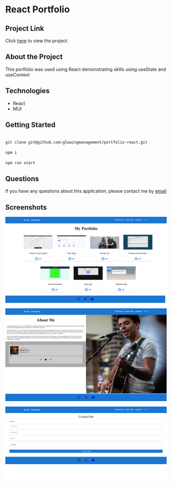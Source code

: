 <h1>React Portfolio</h1>


<h2>Project Link</h2>

Click [here](https://glowingmanagement.github.io/portfolio-react/) to view the project.

## About the Project

This portfolio was used using React demonstrating skills using useState and useContext

## Technologies

- React
- MUI

## Getting Started

```

git clone git@github.com:glowingmanagement/portfolio-react.git

npm i

npm run start
```

## Questions

If you have any questions about this application, please contact me by [email](mailto:josh@glowingmanagement.com)

## Screenshots

![image](./src/assets/images/portfolioPage.png)

![image](./src/assets/images/aboutMePage.png)

![image](./src/assets/images/contactPage.png)
